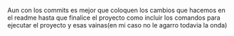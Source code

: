 Aun con los commits es mejor que coloquen los cambios que hacemos en el readme hasta que finalice el proyecto como incluir los comandos para ejecutar el proyecto y esas vainas(en mi caso no le agarro todavia la onda)
